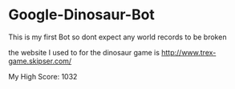 # Google-Dinosaur-Bot

This is my first Bot so dont expect any world records to be broken

the website I used to for the dinosaur game is http://www.trex-game.skipser.com/

My High Score: 1032

